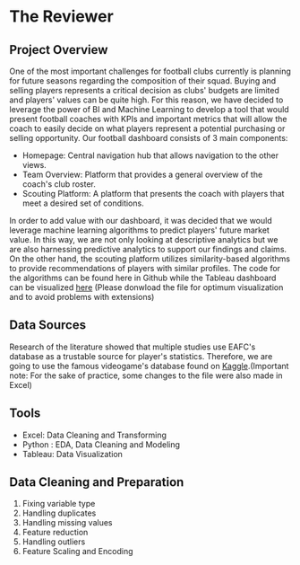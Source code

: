 # The Reviewer
## Project Overview
One of the most important challenges for football clubs currently is planning for future seasons regarding the composition of their squad. Buying and selling players represents a critical decision as clubs' budgets are limited and players' values can be quite high. For this reason, we have decided to leverage the power of BI and Machine Learning to develop a tool that would present football coaches with KPIs and important metrics that will allow the coach to easily decide on what players represent a potential purchasing or selling opportunity. 
Our football dashboard consists of 3 main components:
- Homepage: Central navigation hub that allows navigation to the other views.
- Team Overview: Platform that provides a general overview of the coach's club roster.
- Scouting Platform: A platform that presents the coach with players that meet a desired set of conditions.

In order to add value with our dashboard, it was decided that we would leverage machine learning algorithms to predict players' future market value. In this way, we are not only looking at descriptive analytics but we are also harnessing predictive analytics to support our findings and claims. On the other hand, the scouting platform utilizes similarity-based algorithms to provide recommendations of players with similar profiles. The code for the algorithms can be found here in Github while the Tableau dashboard can be  visualized [here](https://public.tableau.com/app/profile/daniel.andrade5878/viz/FootballDashboard_17425254712750/Homepage?publish=yes) (Please donwload the file for optimum visualization and to avoid problems with extensions)
   
  
## Data Sources
Research of the literature showed that multiple studies use EAFC's database as a trustable source for player's statistics. Therefore, we are going to use the famous videogame's database found on [Kaggle](https://www.kaggle.com/datasets/stefanoleone992/ea-sports-fc-24-complete-player-dataset?select=male_players.csv).(Important note: For the sake of practice, some changes to the file were also made in Excel)  

## Tools
- Excel: Data Cleaning and Transforming
- Python : EDA, Data Cleaning and Modeling
- Tableau: Data Visualization

## Data Cleaning and Preparation
1. Fixing variable type
2. Handling duplicates
3. Handling missing values
4. Feature reduction
5. Handling outliers
6. Feature Scaling and Encoding
